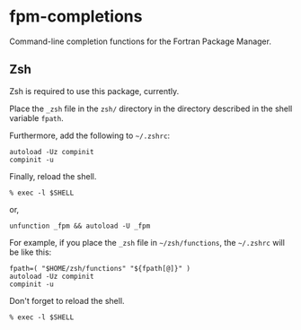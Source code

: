 # fpm-completions
Command-line completion functions for the Fortran Package Manager.

## Zsh

Zsh is required to use this package, currently.

Place the `_zsh` file in the `zsh/` directory in the directory described in the shell variable `fpath`.

Furthermore, add the following to `~/.zshrc`:
```shell
autoload -Uz compinit
compinit -u
```

Finally, reload the shell.
```
% exec -l $SHELL
```

or,

```shell 
unfunction _fpm && autoload -U _fpm
```

For example, if you place the `_zsh` file in `~/zsh/functions`, the `~/.zshrc` will be like this:

```shell
fpath=( "$HOME/zsh/functions" "${fpath[@]}" )
autoload -Uz compinit
compinit -u
```

Don't forget to reload the shell. 
```shell
% exec -l $SHELL
```

